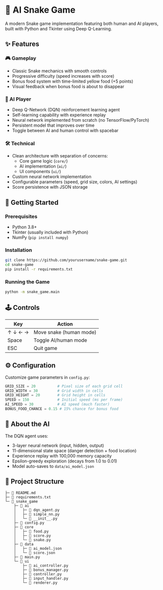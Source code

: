 # 🐍 AI Snake Game

A modern Snake game implementation featuring both human and AI players, built with Python and Tkinter using Deep Q-Learning.

## ✨ Features

### 🎮 Gameplay
- Classic Snake mechanics with smooth controls
- Progressive difficulty (speed increases with score)
- Bonus food system with time-limited yellow food (+5 points)
- Visual feedback when bonus food is about to disappear

### 🤖 AI Player
- Deep Q-Network (DQN) reinforcement learning agent
- Self-learning capability with experience replay
- Neural network implemented from scratch (no TensorFlow/PyTorch)
- Persistent model that improves over time
- Toggle between AI and human control with spacebar

### 🛠 Technical
- Clean architecture with separation of concerns:
  - Core game logic (`core/`)
  - AI implementation (`ai/`)
  - UI components (`ui/`)
- Custom neural network implementation
- Configurable parameters (speed, grid size, colors, AI settings)
- Score persistence with JSON storage

## 🚀 Getting Started

### Prerequisites
- Python 3.8+
- Tkinter (usually included with Python)
- NumPy (`pip install numpy`)

### Installation
```bash
git clone https://github.com/yourusername/snake-game.git
cd snake-game
pip install -r requirements.txt
```

### Running the Game
```bash
python -m snake_game.main
```

## 🕹 Controls
| Key | Action |
|-----|--------|
| ↑ ↓ ← → | Move snake (human mode) |
| Space | Toggle AI/human mode |
| ESC | Quit game |

## ⚙ Configuration
Customize game parameters in `config.py`:
```python
GRID_SIZE = 20          # Pixel size of each grid cell
GRID_WIDTH = 30         # Grid width in cells
GRID_HEIGHT = 20        # Grid height in cells
SPEED = 150             # Initial speed (ms per frame)
AI_SPEED = 30           # AI speed (much faster)
BONUS_FOOD_CHANCE = 0.15 # 15% chance for bonus food
```

## 🤖 About the AI
The DQN agent uses:
- 3-layer neural network (input, hidden, output)
- 11-dimensional state space (danger detection + food location)
- Experience replay with 100,000 memory capacity
- Epsilon-greedy exploration (decays from 1.0 to 0.01)
- Model auto-saves to `data/ai_model.json`

## 📂 Project Structure
```
├─ 📘 README.md
├─ 📄 requirements.txt
└─ 📂 snake_game
    ├─ 📂 ai
    │   ├─ 🐍 dqn_agent.py
    │   ├─ 🐍 simple_nn.py
    │   └─ 🐍 __init__.py
    ├─ 🐍 config.py
    ├─ 📂 core
    │   ├─ 🐍 food.py
    │   ├─ 🐍 score.py
    │   └─ 🐍 snake.py
    ├─ 📂 data
    │   ├─ 🔧 ai_model.json
    │   └─ 🔧 score.json
    ├─ 🐍 main.py
    └─ 📂 ui
        ├─ 🐍 ai_controller.py
        ├─ 🐍 bonus_manager.py
        ├─ 🐍 controller.py
        ├─ 🐍 input_handler.py
        └─ 🐍 renderer.py
```